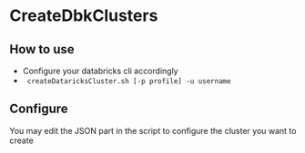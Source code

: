 # CreateDbkClusters

## How to use

* Configure your databricks cli accordingly
* ` createDataricksCluster.sh [-p profile] -u username` 

## Configure
You may edit the JSON part in the script to configure the cluster you want to create

